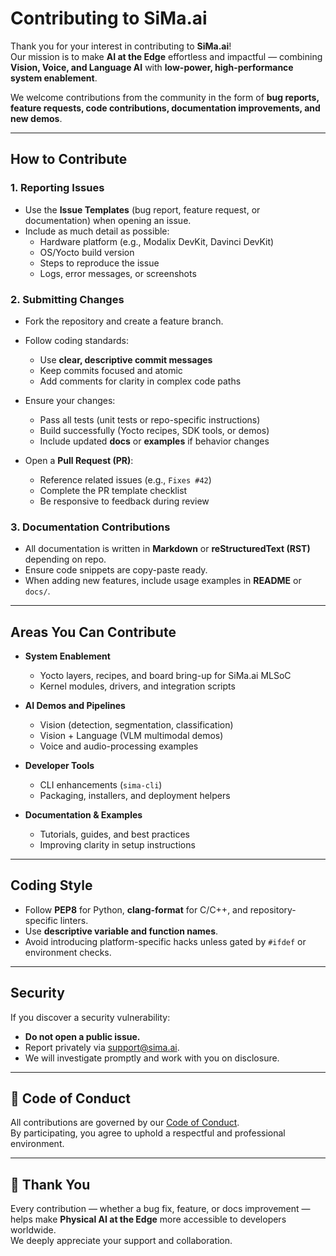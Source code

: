# Contributing to SiMa.ai

Thank you for your interest in contributing to **SiMa.ai**!  
Our mission is to make **AI at the Edge** effortless and impactful — combining **Vision, Voice, and Language AI** with **low-power, high-performance system enablement**.  

We welcome contributions from the community in the form of **bug reports, feature requests, code contributions, documentation improvements, and new demos**.

---

## How to Contribute

### 1. Reporting Issues
- Use the **Issue Templates** (bug report, feature request, or documentation) when opening an issue.  
- Include as much detail as possible:
  - Hardware platform (e.g., Modalix DevKit, Davinci DevKit)  
  - OS/Yocto build version  
  - Steps to reproduce the issue  
  - Logs, error messages, or screenshots  

### 2. Submitting Changes
- Fork the repository and create a feature branch.  
- Follow coding standards:
  - Use **clear, descriptive commit messages**  
  - Keep commits focused and atomic  
  - Add comments for clarity in complex code paths  

- Ensure your changes:
  - Pass all tests (unit tests or repo-specific instructions)  
  - Build successfully (Yocto recipes, SDK tools, or demos)  
  - Include updated **docs** or **examples** if behavior changes  

- Open a **Pull Request (PR)**:
  - Reference related issues (e.g., `Fixes #42`)  
  - Complete the PR template checklist  
  - Be responsive to feedback during review  

### 3. Documentation Contributions
- All documentation is written in **Markdown** or **reStructuredText (RST)** depending on repo.  
- Ensure code snippets are copy-paste ready.  
- When adding new features, include usage examples in **README** or `docs/`.  

---

## Areas You Can Contribute

- **System Enablement**  
  - Yocto layers, recipes, and board bring-up for SiMa.ai MLSoC  
  - Kernel modules, drivers, and integration scripts  

- **AI Demos and Pipelines**  
  - Vision (detection, segmentation, classification)  
  - Vision + Language (VLM multimodal demos)  
  - Voice and audio-processing examples  

- **Developer Tools**  
  - CLI enhancements (`sima-cli`)  
  - Packaging, installers, and deployment helpers  

- **Documentation & Examples**  
  - Tutorials, guides, and best practices  
  - Improving clarity in setup instructions  

---

## Coding Style

- Follow **PEP8** for Python, **clang-format** for C/C++, and repository-specific linters.  
- Use **descriptive variable and function names**.  
- Avoid introducing platform-specific hacks unless gated by `#ifdef` or environment checks.  

---

## Security

If you discover a security vulnerability:
- **Do not open a public issue.**  
- Report privately via [support@sima.ai](mailto:support@sima.ai).  
- We will investigate promptly and work with you on disclosure.  

---

## 📜 Code of Conduct

All contributions are governed by our [Code of Conduct](./CODE_OF_CONDUCT.md).  
By participating, you agree to uphold a respectful and professional environment.  

---

## 🙌 Thank You

Every contribution — whether a bug fix, feature, or docs improvement — helps make **Physical AI at the Edge** more accessible to developers worldwide.  
We deeply appreciate your support and collaboration.  
